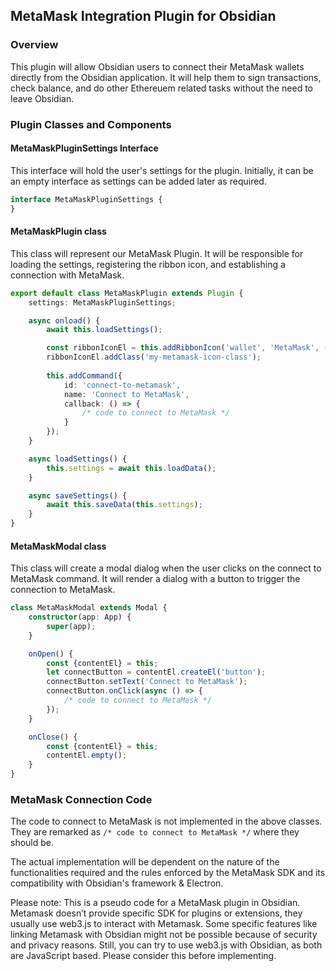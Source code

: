 ## MetaMask Integration Plugin for Obsidian

### Overview

This plugin will allow Obsidian users to connect their MetaMask wallets directly from the Obsidian application. It will help them to sign transactions, check balance, and do other Ethereuem related tasks without the need to leave Obsidian.

### Plugin Classes and Components

#### MetaMaskPluginSettings Interface

This interface will hold the user's settings for the plugin. Initially, it can be an empty interface as settings can be added later as required.

```typescript
interface MetaMaskPluginSettings {
}
```

#### MetaMaskPlugin class

This class will represent our MetaMask Plugin. It will be responsible for loading the settings, registering the ribbon icon, and establishing a connection with MetaMask.

```typescript
export default class MetaMaskPlugin extends Plugin {
	settings: MetaMaskPluginSettings;

	async onload() {
		await this.loadSettings();

		const ribbonIconEl = this.addRibbonIcon('wallet', 'MetaMask', (evt: MouseEvent) => { });
		ribbonIconEl.addClass('my-metamask-icon-class');
	
		this.addCommand({
			id: 'connect-to-metamask',
			name: 'Connect to MetaMask',
			callback: () => {
				/* code to connect to MetaMask */
			}
		});
	}

	async loadSettings() {
		this.settings = await this.loadData();
	}

	async saveSettings() {
		await this.saveData(this.settings);
	}
}
```

#### MetaMaskModal class

This class will create a modal dialog when the user clicks on the connect to MetaMask command. It will render a dialog with a button to trigger the connection to MetaMask.

```typescript
class MetaMaskModal extends Modal {
	constructor(app: App) {
		super(app);
	}

	onOpen() {
		const {contentEl} = this;
		let connectButton = contentEl.createEl('button');
		connectButton.setText('Connect to MetaMask');
		connectButton.onClick(async () => {
			/* code to connect to MetaMask */
		});
	}

	onClose() {
		const {contentEl} = this;
		contentEl.empty();
	}
}
```

### MetaMask Connection Code

The code to connect to MetaMask is not implemented in the above classes. They are remarked as `/* code to connect to MetaMask */` where they should be. 

The actual implementation will be dependent on the nature of the functionalities required and the rules enforced by the MetaMask SDK and its compatibility with Obsidian's framework & Electron.

Please note: This is a pseudo code for a MetaMask plugin in Obsidian. Metamask doesn’t provide specific SDK for plugins or extensions, they usually use web3.js to interact with Metamask. Some specific features like linking Metamask with Obsidian might not be possible because of security and privacy reasons. Still, you can try to use web3.js with Obsidian, as both are JavaScript based. Please consider this before implementing.